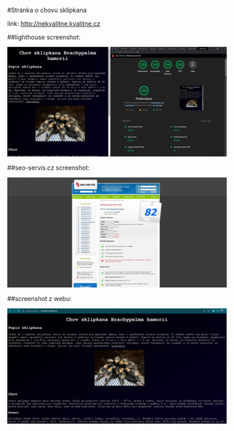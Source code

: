 #Stránka o chovu sklípkana

link: http://nekvalitne.kvalitne.cz

##lighthouse screenshot:

![lighthouse screenshot](screenshots/screenshot_lh.jpg)

##seo-servis.cz screenshot:

![seo-servis screenshot](screenshots/screenshot_seo.jpg)

##screenshot z webu:

![web screenshot](screenshots/screenshot_web.jpg)
